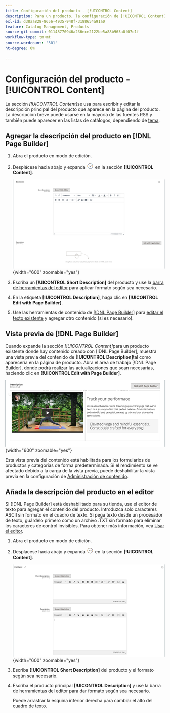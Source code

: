 ```yaml
---
title: Configuración del producto - [!UICONTROL Content]
description: Para un producto, la configuración de [!UICONTROL Content] define la descripción principal del producto que aparece en la página del producto.
exl-id: d38aa828-8656-4935-948f-3188654a91a0
feature: Catalog Management, Products
source-git-commit: 01148770946a236ece2122be5a88b963a0f07d1f
workflow-type: tm+mt
source-wordcount: '301'
ht-degree: 0%

---
```


# Configuración del producto - [!UICONTROL Content]

La sección _[!UICONTROL Content]_&#x200B;se usa para escribir y editar la descripción principal del producto que aparece en la página del producto. La descripción breve puede usarse en la mayoría de las fuentes RSS y también puede aparecer en las listas de catálogos, dependiendo de [tema](../content-design/themes.md).

## Agregar la descripción del producto en [!DNL Page Builder]

1. Abra el producto en modo de edición.

1. Desplácese hacia abajo y expanda ![Selector de expansión](../assets/icon-display-expand.png) en la sección **[!UICONTROL Content]**.

   ![Contenido del producto](./assets/product-content.png){width="600" zoomable="yes"}

1. Escriba un **[!UICONTROL Short Description]** del producto y use la [barra de herramientas del editor](../content-design/editor.md) para aplicar formato según sea necesario.

1. En la etiqueta **[!UICONTROL Description]**, haga clic en **[!UICONTROL Edit with Page Builder]**.

1. Use las herramientas de contenido de [[!DNL Page Builder]](../page-builder/introduction.md) para [editar el texto existente](../page-builder/text.md) y agregar otro contenido (si es necesario).

## Vista previa de [!DNL Page Builder]

Cuando expande la sección _[!UICONTROL Content]_&#x200B;para un producto existente donde hay contenido creado con [!DNL Page Builder], muestra una vista previa del contenido de **[!UICONTROL Description]**&#x200B;tal como aparecería en la página de producto. Abra el área de trabajo [!DNL Page Builder], donde podrá realizar las actualizaciones que sean necesarias, haciendo clic en **[!UICONTROL Edit with Page Builder]**.

![Vista previa de descripción](../page-builder/assets/pb-product-category-content-preview.png){width="600" zoomable="yes"}

Esta vista previa del contenido está habilitada para los formularios de productos y categorías de forma predeterminada. Si el rendimiento se ve afectado debido a la carga de la vista previa, puede deshabilitar la vista previa en la configuración de [Administración de contenido](../configuration-reference/general/content-management.md#advanced-content-tools).

## Añada la descripción del producto en el editor

Si [!DNL Page Builder] está deshabilitado para su tienda, use el editor de texto para agregar el contenido del producto. Introduzca solo caracteres ASCII sin formato en el cuadro de texto. Si pega texto desde un procesador de texto, guárdelo primero como un archivo .TXT sin formato para eliminar los caracteres de control invisibles. Para obtener más información, vea [Usar el editor](../content-design/editor.md).

1. Abra el producto en modo de edición.

1. Desplácese hacia abajo y expanda ![Selector de expansión](../assets/icon-display-expand.png) en la sección **[!UICONTROL Content]**.

   ![Contenido de producto simple](./assets/product-simple-content.png){width="600" zoomable="yes"}

1. Escriba **[!UICONTROL Short Description]** del producto y el formato según sea necesario.

1. Escriba el producto principal **[!UICONTROL Description]** y use la barra de herramientas del editor para dar formato según sea necesario.

   Puede arrastrar la esquina inferior derecha para cambiar el alto del cuadro de texto.
